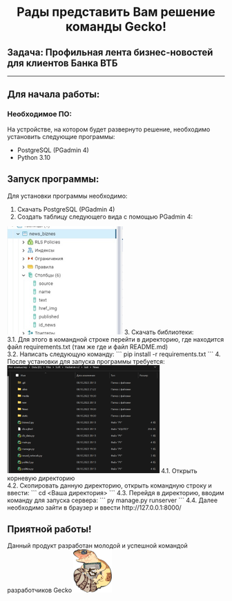 <h1 align="center">Рады представить Вам решение команды Gecko!</h1>
<h2>Задача: Профильная лента бизнес-новостей для клиентов Банка ВТБ</h2>
<hr>
<h2>Для начала работы:</h2>
<h3>Необходимое ПО:</h3>
<p>На устройстве, на котором будет развернуто решение, необходимо установить следующие программы:</p>
<ul>
  <li>PostgreSQL (PGadmin 4)</li>
  <li>Python 3.10</li>
</ul>

<h2>Запуск программы:</h2>

Для установки программы необходимо:
1. Скачать PostgreSQL (PGadmin 4)
2. Создать таблицу следующего вида с помощью PGadmin 4:<br>
<img src="static/img/data.jpg" height="250px">
3. Скачать библиотеки:<br>
    3.1. Для этого в командной строке перейти в директорию, где находится файл requirements.txt (там же где и файл README.md)<br>
    3.2. Написать следующую команду:
    ```
    pip install -r requirements.txt
    ```
4. После установки для запуска программы требуется:<br>
<img src="static/img/path.png" height="250px">
    4.1. Открыть корневую директорию<br>
    4.2. Скопировать данную директорию, открыть командную строку и ввести:
    ```
    cd <Ваша директория>
    ```
    4.3. Перейдя в директорию, вводим команду для запуска сервера:
    ```
    py manage.py runserver
    ```
    4.4. Далее необходимо зайти в браузер и ввести http://127.0.0.1:8000/

<h2>Приятной работы!</h2> 
Данный продукт разработан молодой и успешной командой разработчиков Gecko
<img src="static/img/логотип Gecko.png" alt="logo" height="100"/>
